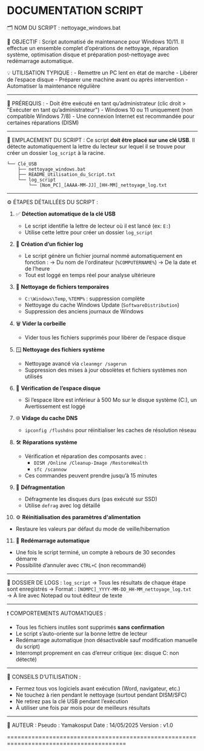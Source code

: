 
DOCUMENTATION SCRIPT
========================================================================================




🗂 NOM DU SCRIPT :
    nettoyage_windows.bat

🔧 OBJECTIF :
    Script automatisé de maintenance pour Windows 10/11. Il effectue un ensemble complet
    d’opérations de nettoyage, réparation système, optimisation disque et préparation
    post-nettoyage avec redémarrage automatique.

💡 UTILISATION TYPIQUE :
    - Remettre un PC lent en état de marche
    - Libérer de l’espace disque
    - Préparer une machine avant ou après intervention
    - Automatiser la maintenance régulière

----------------------------------------------------------------------------------------

🔐 PRÉREQUIS :
    - Doit être exécuté en tant qu’administrateur (clic droit > "Exécuter en tant qu’administrateur")
    - Windows 10 ou 11 uniquement (non compatible Windows 7/8)
    - Une connexion Internet est recommandée pour certaines réparations (DISM)

----------------------------------------------------------------------------------------

📍 EMPLACEMENT DU SCRIPT :
    Ce script **doit être placé sur une clé USB**. Il détecte automatiquement la lettre du
    lecteur sur lequel il se trouve pour créer un dossier `log_script` à la racine.
~~~
└── Clé_USB
    ├── nettoyage_windows.bat
    ├── README_Utilisation_du_Script.txt
    └── log_script
        └── [Nom_PC]_[AAAA-MM-JJ]_[HH-MM]_nettoyage_log.txt
~~~~

----------------------------------------------------------------------------------------

⚙️ ÉTAPES DÉTAILLÉES DU SCRIPT :

1. ✅ **Détection automatique de la clé USB**
   - Le script identifie la lettre de lecteur où il est lancé (ex: `E:`)
   - Utilise cette lettre pour créer un dossier `log_script`

2. 📁 **Création d’un fichier log**
   - Le script génère un fichier journal nommé automatiquement en fonction :
     → Du nom de l'ordinateur (`%COMPUTERNAME%`)
     → De la date et de l’heure
   - Tout est loggé en temps réel pour analyse ultérieure

3. 🧹 **Nettoyage de fichiers temporaires**
   - `C:\Windows\Temp`, `%TEMP%` : suppression complète
   - Nettoyage du cache Windows Update (`SoftwareDistribution`)
   - Suppression des anciens journaux de Windows

4. 🗑️ **Vider la corbeille**
   - Vider tous les fichiers supprimés pour libérer de l’espace disque

5. 🪟 **Nettoyage des fichiers système**
   - Nettoyage avancé via `cleanmgr /sagerun`
   - Suppression des mises à jour obsolètes et fichiers systèmes non utilisés

6. 💾 **Vérification de l’espace disque**
   - Si l’espace libre est inférieur à 500 Mo sur le disque système (C:), un Avertissement est loggé

7. 🌐 **Vidage du cache DNS**
   - `ipconfig /flushdns` pour réinitialiser les caches de résolution réseau

8. 🛠️ **Réparations système**
   - Vérification et réparation des composants avec :
     - `DISM /Online /Cleanup-Image /RestoreHealth`
     - `sfc /scannow`
   - Ces commandes peuvent prendre jusqu’à 15 minutes

9. 💽 **Défragmentation**
   - Défragmente les disques durs (pas exécuté sur SSD)
   - Utilise `defrag` avec log détaillé

10. ⚙️ **Réinitialisation des paramètres d'alimentation**
   - Restaure les valeurs par défaut du mode de veille/hibernation

11. 🔁 **Redémarrage automatique**
   - Une fois le script terminé, un compte à rebours de 30 secondes démarre
   - Possibilité d’annuler avec `CTRL+C` (non recommandé)

----------------------------------------------------------------------------------------

📂 DOSSIER DE LOGS : `log_script`
   → Tous les résultats de chaque étape sont enregistrés
   → Format : `[NOMPC]_YYYY-MM-DD_HH-MM_nettoyage_log.txt`
   → À lire avec Notepad ou tout éditeur de texte

----------------------------------------------------------------------------------------

❗ COMPORTEMENTS AUTOMATIQUES :
   - Tous les fichiers inutiles sont supprimés **sans confirmation**
   - Le script s’auto-oriente sur la bonne lettre de lecteur
   - Redémarrage automatique (non désactivable sauf modification manuelle du script)
   - Interrompt proprement en cas d’erreur critique (ex: disque C: non détecté)

----------------------------------------------------------------------------------------

📌 CONSEILS D’UTILISATION :
   - Fermez tous vos logiciels avant exécution (Word, navigateur, etc.)
   - Ne touchez à rien pendant le nettoyage (surtout pendant DISM/SFC)
   - Ne retirez pas la clé USB pendant l’exécution
   - À utiliser une fois par mois pour de meilleurs résultats

----------------------------------------------------------------------------------------

📎 AUTEUR :
   Pseudo         : Yamakosput
   Date        : 14/05/2025
   Version     : v1.0

========================================================================================
